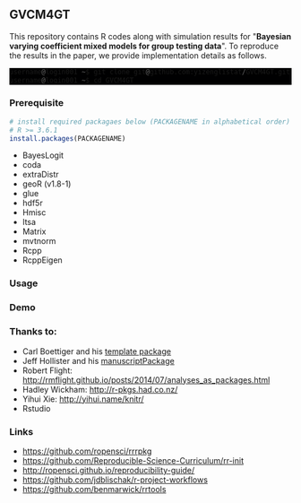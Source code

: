 ## GVCM4GT

This repository contains R codes along with simulation results for "**Bayesian varying coefficient mixed models for group testing data**". To reproduce the results in the paper, we provide implementation details as follows. 

<div style="background-color: rgb(0, 0, 1);">

```python
username@login001 ~$ git clone git@github.com:yizenglistat/GVCM4GT.git
username@login001 ~$ cd GVCM4GT
```
</div>

### Prerequisite


```r
# install required packagaes below (PACKAGENAME in alphabetical order)
# R >= 3.6.1
install.packages(PACKAGENAME)
```

- BayesLogit
- coda
- extraDistr
- geoR (v1.8-1)
- glue
- hdf5r
- Hmisc
- ltsa
- Matrix
- mvtnorm
- Rcpp
- RcppEigen


### Usage



### Demo

### Thanks to:

* Carl Boettiger and his [template package](https://github.com/cboettig/template)
* Jeff Hollister and his [manuscriptPackage](https://github.com/jhollist/manuscriptPackage)
* Robert Flight: http://rmflight.github.io/posts/2014/07/analyses_as_packages.html
* Hadley Wickham: http://r-pkgs.had.co.nz/
* Yihui Xie: http://yihui.name/knitr/
* Rstudio


### Links

* https://github.com/ropensci/rrrpkg
* https://github.com/Reproducible-Science-Curriculum/rr-init
* http://ropensci.github.io/reproducibility-guide/
* https://github.com/jdblischak/r-project-workflows
* https://github.com/benmarwick/rrtools

